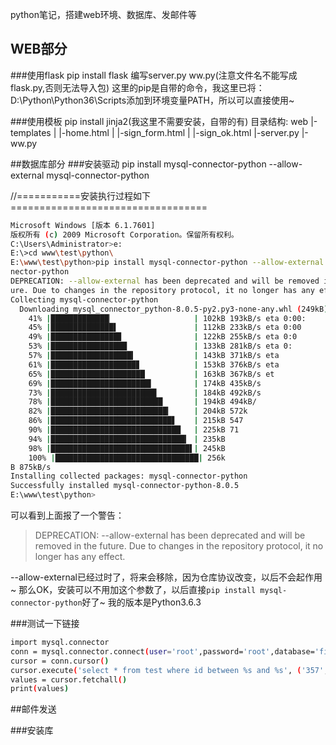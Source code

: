 python笔记，搭建web环境、数据库、发邮件等

## WEB部分
###使用flask
pip install flask
编写server.py ww.py(注意文件名不能写成flask.py,否则无法导入包)
这里的pip是自带的命令，我这里已将：D:\Python\Python36\Scripts添加到环境变量PATH，所以可以直接使用~

###使用模板
pip install jinja2(我这里不需要安装，自带的有)
目录结构:
web
|-templates
|   |-home.html
|   |-sign_form.html
|   |-sign_ok.html
|-server.py
|-ww.py

##数据库部分
###安装驱动
pip install mysql-connector-python --allow-external mysql-connector-python

//===========安装执行过程如下==================================

```bash
Microsoft Windows [版本 6.1.7601]
版权所有 (c) 2009 Microsoft Corporation。保留所有权利。
C:\Users\Administrator>e:
E:\>cd www\test\python\
E:\www\test\python>pip install mysql-connector-python --allow-external mysql-con
nector-python
DEPRECATION: --allow-external has been deprecated and will be removed in the fut
ure. Due to changes in the repository protocol, it no longer has any effect.
Collecting mysql-connector-python
  Downloading mysql_connector_python-8.0.5-py2.py3-none-any.whl (249kB)
    41% |█████████████▏                  | 102kB 193kB/s eta 0:00:
    45% |██████████████▌                 | 112kB 233kB/s eta 0:00
    49% |███████████████▊                | 122kB 255kB/s eta 0:0
    53% |█████████████████               | 133kB 281kB/s eta 0:
    57% |██████████████████▍             | 143kB 371kB/s eta
    61% |███████████████████▊            | 153kB 376kB/s eta
    65% |█████████████████████           | 163kB 367kB/s et
    69% |██████████████████████▍         | 174kB 435kB/s
    73% |███████████████████████▋        | 184kB 492kB/s
    78% |█████████████████████████       | 194kB 494kB/
    82% |██████████████████████████▎     | 204kB 572k
    86% |███████████████████████████▋    | 215kB 547
    90% |█████████████████████████████   | 225kB 71
    94% |██████████████████████████████▎ | 235kB
    98% |███████████████████████████████▌| 245kB
    100% |████████████████████████████████| 256k
B 875kB/s
Installing collected packages: mysql-connector-python
Successfully installed mysql-connector-python-8.0.5
E:\www\test\python>
```

可以看到上面报了一个警告：
> DEPRECATION: --allow-external has been deprecated and will be removed in the future.
> Due to changes in the repository protocol, it no longer has any effect.

--allow-external已经过时了，将来会移除，因为仓库协议改变，以后不会起作用~
那么OK，安装可以不用加这个参数了，以后直接`pip install mysql-connector-python`好了~
我的版本是Python3.6.3

###测试一下链接
```bash
import mysql.connector
conn = mysql.connector.connect(user='root',password='root',database='finmall')
cursor = conn.cursor()
cursor.execute('select * from test where id between %s and %s', ('357','359'))
values = cursor.fetchall()
print(values)
```

##邮件发送

###安装库

